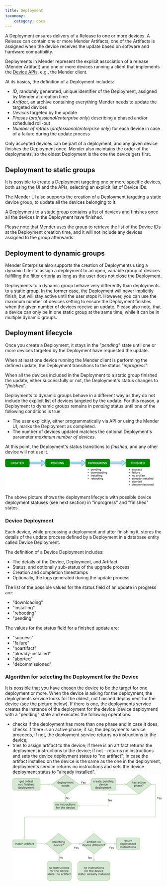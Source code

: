 ```yaml
---
title: Deployment
taxonomy:
    category: docs
---
```


A Deployment ensures delivery of a Release to one or more devices. A Release can contain one or more Mender Artifacts, one of the Artifacts is assigned when the device receives the update based on software and hardware compatibility.

Deployments in Mender represent the explicit association of a release (Mender Artifact) and one or more devices running a client that implements the [Device APIs](../../200.APIs/02.Enterprise/01.Device-APIs/01.Device-authentication/docs.md), e.g., the Mender client.

At its basics, the definition of a Deployment includes:

* *ID*, randomly generated, unique identifier of the Deployment, assigned by Mender at creation time
* *Artifact*, an archive containing everything Mender needs to update the targeted devices
* *Devices* targeted by the update
* *Phases* (_professional/enterprise only_) describing a phased and/or scheduled roll-out
* *Number of retries* (_professional/enterprise only_) for each device in case of a failure during the update process

Only accepted devices can be part of a deployment, and any given device finishes the Deployment once.
Mender also maintains the order of the deployments, so the oldest Deployment is the one the device gets first.

## Deployment to static groups

It is possible to create a Deployment targeting one or more specific devices, both using the UI and the APIs, selecting an explicit list of Device IDs.

The Mender UI also supports the creation of a Deployment targeting a static device group, to update all the devices belonging to it.

A Deployment to a static group contains a list of devices and finishes once all the devices in the Deployment have finished.

Please note that Mender uses the group to retrieve the list of the Device IDs at
the Deployment creation time, and it will not include any devices assigned to the group afterwards.

## Deployment to dynamic groups

Mender Enterprise also supports the creation of Deployments using a dynamic filter to assign a deployment to an open, variable group of devices fulfilling the filter criteria as long as the user does not close the Deployment.

Deployments to a dynamic group behave very differently than deployments to a static
group. In the former case, the Deployment will never implicitly finish, but will stay
active until the user stops it. However, you can use the maximum number
of devices setting to ensure the Deployment finishes when the given number of devices
receive an update. Please also note, that a device can only be in one static
group at the same time, while it can be in multiple dynamic groups.

## Deployment lifecycle

Once you create a Deployment, it stays in the "*pending*" state until one or more
devices targeted by the Deployment have requested the update.

When at least one device running the Mender client is performing the defined update, the Deployment transitions to the status "*inprogress*".

When all the devices included in the Deployment to a static group finished the update, either successfully or not, the Deployment's status changes to "*finished*".

Deployments to dynamic groups behave in a different way as they do not include the explicit list of devices targeted by the update. For this reason, a Deployment to dynamic groups remains in *pending* status until one of the following conditions is true:

* The user explicitly, either programmatically via API or using the Mender UI, marks the Deployment as completed.
* The number of devices updated matches the optional Deployment's parameter *maximum number of devices*.

At this point, the Deployment's status transitions to *finished*, and any other device will not use it.

![Deployment lifecycle](deploymentLifecycle.png)

The above picture shows the deployment lifecycle with possible device deployment statuses (see next section)
in "inprogress" and "finished" states.

### Device Deployment

Each device, while processing a deployment and after finishing it, stores the details of the update process defined by a Deployment in a database entity called Device Deployment.

The definition of a Device Deployment includes:

* The details of the Device, Deployment, and Artifact
* Status, and optionally sub-status of the upgrade process
* Creation and completion timestamps
* Optionally, the logs generated during the update process

The list of the possible values for the status field of an update in progress are:

* "downloading"
* "installing"
* "rebooting"
* "pending"

The values for the status field for a finished update are:

* "success"
* "failure"
* "noartifact"
* "already-installed"
* "aborted"
* "decommissioned"

### Algorithm for selecting the Deployment for the Device

It is possible that you have chosen the device to be the target for one deployment or more.
When the device is asking for the deployment, the deployments service looks for
the oldest, not finished deployment for the device (see the picture below).
If there is one, the deployments service creates the instance of the deployment for the device (device deployment) with a "pending" state and executes the following operations:
* checks if the deployment has more than one phase and in case it does, checks if there is an active phase; if so, the deployments service proceeds, if not, the deployment service returns no instructions to the device;
* tries to assign artifact to the device; if there is an artifact returns the deployment instructions to the device; if not - returns no instructions and sets the device deployment status to "no artifact"; in case the artifact installed on the device is the same as the one in the deployment, deployments service returns no instructions and sets the device deployment status to "already installed".
![Select Deployment Algorithm](selectDeploymentForDeviceAlgorithm.png)
